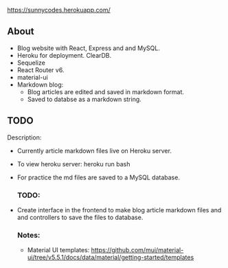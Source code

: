 https://sunnycodes.herokuapp.com/

## About

- Blog website with React, Express and and MySQL.
- Heroku for deployment. ClearDB.
- Sequelize
- React Router v6.
- material-ui
- Markdown blog:
  - Blog articles are edited and saved in markdown format.
  - Saved to databse as a markdown string.

## TODO

Description:

- Currently article markdown files live on Heroku server.
- To view heroku server: heroku run bash
- For practice the md files are saved to a MySQL database.

  ### TODO:

- Create interface in the frontend to make blog article markdown files
  and and controllers to save the files to database.

  ### Notes:

  - Material UI templates: https://github.com/mui/material-ui/tree/v5.5.1/docs/data/material/getting-started/templates

